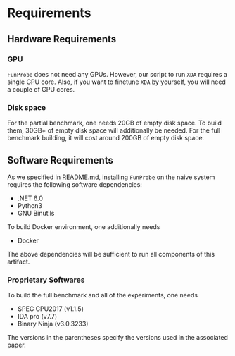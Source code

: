 # Requirements

## Hardware Requirements

### GPU

`FunProbe` does not need any GPUs. However, our script to run `XDA` requires a
single GPU core. Also, if you want to finetune `XDA` by yourself, you will need
a couple of GPU cores.

### Disk space

For the partial benchmark, one needs 20GB of empty disk space. To build
them, 30GB+ of empty disk space will additionally be needed. For the full
benchmark building, it will cost around 200GB of empty disk space.

## Software Requirements

As we specified in
[README.md](https://github.com/B2R2-org/FunProbe/blob/fse23-ae/README.md),
installing `FunProbe` on the naive system requires the
following software dependencies:

- .NET 6.0
- Python3
- GNU Binutils

To build Docker environment, one additionally needs

- Docker

The above dependencies will be sufficient to run all components of this
artifact.

### Proprietary Softwares

To build the full benchmark and all of the experiments, one needs

- SPEC CPU2017 (v1.1.5)
- IDA pro (v7.7)
- Binary Ninja (v3.0.3233)

The versions in the parentheses specify the versions used in the associated
paper.
